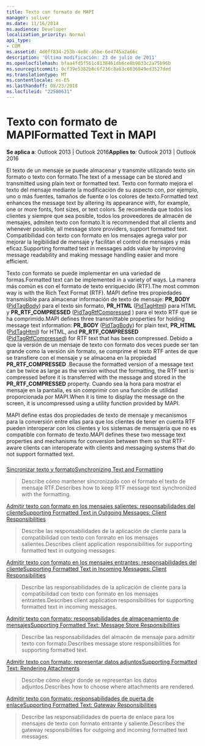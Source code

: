 ```yaml
---
title: Texto con formato de MAPI
manager: soliver
ms.date: 11/16/2014
ms.audience: Developer
localization_priority: Normal
api_type:
- COM
ms.assetid: 4d0ff834-253b-4e8c-a5be-6e4745a2a66c
description: 'Última modificación: 23 de julio de 2011'
ms.openlocfilehash: bfaa4fd5f561c8138461db6ce8b9033c2a75b96b
ms.sourcegitcommit: 0cf39e5382b8c6f236c8a63c6036849ed3527ded
ms.translationtype: MT
ms.contentlocale: es-ES
ms.lasthandoff: 08/23/2018
ms.locfileid: "22580631"
---
```

# <a name="formatted-text-in-mapi"></a><span data-ttu-id="16ff8-103">Texto con formato de MAPI</span><span class="sxs-lookup"><span data-stu-id="16ff8-103">Formatted Text in MAPI</span></span>

  
  
<span data-ttu-id="16ff8-104">**Se aplica a**: Outlook 2013 | Outlook 2016</span><span class="sxs-lookup"><span data-stu-id="16ff8-104">**Applies to**: Outlook 2013 | Outlook 2016</span></span> 
  
<span data-ttu-id="16ff8-105">El texto de un mensaje se puede almacenar y transmite utilizando texto sin formato o texto con formato.</span><span class="sxs-lookup"><span data-stu-id="16ff8-105">The text of a message can be stored and transmitted using plain text or formatted text.</span></span> <span data-ttu-id="16ff8-106">Texto con formato mejora el texto del mensaje mediante la modificación de su aspecto con, por ejemplo, uno o más fuentes, tamaños de fuente o los colores de texto.</span><span class="sxs-lookup"><span data-stu-id="16ff8-106">Formatted text enhances the message text by altering its appearance with, for example, one or more fonts, font sizes, or text colors.</span></span> <span data-ttu-id="16ff8-107">Se recomienda que todos los clientes y siempre que sea posible, todos los proveedores de almacén de mensajes, admiten texto con formato.</span><span class="sxs-lookup"><span data-stu-id="16ff8-107">It is recommended that all clients and whenever possible, all message store providers, support formatted text.</span></span> <span data-ttu-id="16ff8-108">Compatibilidad con texto con formato en los mensajes agrega valor por mejorar la legibilidad de mensaje y facilitan el control de mensajes y más eficaz.</span><span class="sxs-lookup"><span data-stu-id="16ff8-108">Supporting formatted text in messages adds value by improving message readability and making message handling easier and more efficient.</span></span>
  
<span data-ttu-id="16ff8-109">Texto con formato se puede implementar en una variedad de formas.</span><span class="sxs-lookup"><span data-stu-id="16ff8-109">Formatted text can be implemented in a variety of ways.</span></span> <span data-ttu-id="16ff8-110">La manera más común es con el formato de texto enriquecido (RTF).</span><span class="sxs-lookup"><span data-stu-id="16ff8-110">The most common way is with the Rich Text Format (RTF).</span></span> <span data-ttu-id="16ff8-111">MAPI define tres propiedades transmisible para almacenar información de texto de mensaje: **PR_BODY** ([PidTagBody](pidtagbody-canonical-property.md)) para el texto sin formato, **PR_HTML** ([PidTagHtml](pidtaghtml-canonical-property.md)) para HTML y **PR_RTF_COMPRESSED** ([PidTagRtfCompressed](pidtagrtfcompressed-canonical-property.md) ) para el texto RTF que se ha comprimido.</span><span class="sxs-lookup"><span data-stu-id="16ff8-111">MAPI defines three transmittable properties for holding message text information: **PR_BODY** ([PidTagBody](pidtagbody-canonical-property.md)) for plain text, **PR_HTML** ([PidTagHtml](pidtaghtml-canonical-property.md)) for HTML, and **PR_RTF_COMPRESSED** ([PidTagRtfCompressed](pidtagrtfcompressed-canonical-property.md)) for RTF text that has been compressed.</span></span> <span data-ttu-id="16ff8-112">Debido a que la versión de un mensaje de texto con formato dos veces puede ser tan grande como la versión sin formato, se comprime el texto RTF antes de que se transfiere con el mensaje y se almacena en la propiedad **PR_RTF_COMPRESSED** .</span><span class="sxs-lookup"><span data-stu-id="16ff8-112">Because the formatted version of a message text can be twice as large as the version without the formatting, the RTF text is compressed before it is transferred with the message and stored in the **PR_RTF_COMPRESSED** property.</span></span> <span data-ttu-id="16ff8-113">Cuando sea la hora para mostrar el mensaje en la pantalla, es sin comprimir con una función de utilidad proporcionada por MAPI.</span><span class="sxs-lookup"><span data-stu-id="16ff8-113">When it is time to display the message on the screen, it is uncompressed using a utility function provided by MAPI.</span></span> 
  
<span data-ttu-id="16ff8-114">MAPI define estas dos propiedades de texto de mensaje y mecanismos para la conversión entre ellas para que los clientes de tener en cuenta RTF pueden interoperar con los clientes y los sistemas de mensajería que no es compatible con formato de texto.</span><span class="sxs-lookup"><span data-stu-id="16ff8-114">MAPI defines these two message text properties and mechanisms for conversion between them so that RTF-aware clients can interoperate with clients and messaging systems that do not support formatted text.</span></span>
  
### 

[<span data-ttu-id="16ff8-115">Sincronizar texto y formato</span><span class="sxs-lookup"><span data-stu-id="16ff8-115">Synchronizing Text and Formatting</span></span>](synchronizing-text-and-formatting.md)
  
> <span data-ttu-id="16ff8-116">Describe cómo mantener sincronizado con el formato el texto de mensaje RTF.</span><span class="sxs-lookup"><span data-stu-id="16ff8-116">Describes how to keep RTF message text synchronized with the formatting.</span></span>
    
[<span data-ttu-id="16ff8-117">Admitir texto con formato en los mensajes salientes: responsabilidades del cliente</span><span class="sxs-lookup"><span data-stu-id="16ff8-117">Supporting Formatted Text in Outgoing Messages: Client Responsibilities</span></span>](supporting-formatted-text-in-outgoing-messages-client-responsibilities.md)
  
> <span data-ttu-id="16ff8-118">Describe las responsabilidades de la aplicación de cliente para la compatibilidad con texto con formato en los mensajes salientes.</span><span class="sxs-lookup"><span data-stu-id="16ff8-118">Describes client application responsibilities for supporting formatted text in outgoing messages.</span></span>
    
[<span data-ttu-id="16ff8-119">Admitir texto con formato en los mensajes entrantes: responsabilidades del cliente</span><span class="sxs-lookup"><span data-stu-id="16ff8-119">Supporting Formatted Text in Incoming Messages: Client Responsibilities</span></span>](supporting-formatted-text-in-incoming-messages-client-responsibilities.md)
  
> <span data-ttu-id="16ff8-120">Describe las responsabilidades de la aplicación de cliente para la compatibilidad con texto con formato en los mensajes entrantes.</span><span class="sxs-lookup"><span data-stu-id="16ff8-120">Describes client application responsibilities for supporting formatted text in incoming messages.</span></span>
    
[<span data-ttu-id="16ff8-121">Admitir texto con formato: responsabilidades de almacenamiento de mensajes</span><span class="sxs-lookup"><span data-stu-id="16ff8-121">Supporting Formatted Text: Message Store Responsibilities</span></span>](supporting-formatted-text-message-store-responsibilities.md)
  
> <span data-ttu-id="16ff8-122">Describe las responsabilidades del almacén de mensaje para admitir texto con formato.</span><span class="sxs-lookup"><span data-stu-id="16ff8-122">Describes message store responsibilities for supporting formatted text.</span></span>
    
[<span data-ttu-id="16ff8-123">Admitir texto con formato: representar datos adjuntos</span><span class="sxs-lookup"><span data-stu-id="16ff8-123">Supporting Formatted Text: Rendering Attachments</span></span>](supporting-formatted-text-rendering-attachments.md)
  
> <span data-ttu-id="16ff8-124">Describe cómo elegir donde se representan los datos adjuntos.</span><span class="sxs-lookup"><span data-stu-id="16ff8-124">Describes how to choose where attachments are rendered.</span></span>
    
[<span data-ttu-id="16ff8-125">Admitir texto con formato: responsabilidades de puerta de enlace</span><span class="sxs-lookup"><span data-stu-id="16ff8-125">Supporting Formatted Text: Gateway Responsibilities</span></span>](supporting-formatted-text-gateway-responsibilities.md)
  
> <span data-ttu-id="16ff8-126">Describe las responsabilidades de puerta de enlace para los mensajes de texto con formato entrante y saliente.</span><span class="sxs-lookup"><span data-stu-id="16ff8-126">Describes the gateway responsibilities for outgoing and incoming formatted text messages.</span></span>
    

